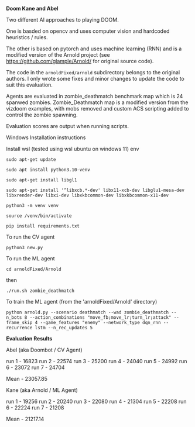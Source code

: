 __Doom Kane and Abel__

Two different AI approaches to playing DOOM.

One is basded on opencv and uses computer vision and hardcoded heuristics / rules.

The other is based on pytorch and uses machine learning (RNN) and is a modified version of the Arnold project
(see https://github.com/glample/Arnold/ for original source code). 

The code in the `arnoldFixed/arnold` subdirectory belongs to the original authors.
I only wrote some fixes and minor changes to update the code to suit this evaluation.

Agents are evaluated in zombie_deathmatch benchmark map which is 24 spanwed zombies.
Zombie_Deathmatch map is a modified version from the vizdoom examples, with mobs removed and custom ACS scripting
added to control the zombie spawning.

Evaluation scores are output when running scripts.

Windows Installation instructions

Install wsl (tested using wsl ubuntu on windows 11) env

`sudo apt-get update`

`sudo apt install python3.10-venv`

`sudo apt-get install libgl1`

`sudo apt-get install '^libxcb.*-dev' libx11-xcb-dev libglu1-mesa-dev libxrender-dev libxi-dev libxkbcommon-dev libxkbcommon-x11-dev`

`python3 -m venv venv`

`source /venv/bin/activate`

`pip install requirements.txt`

To run the CV agent

`python3 new.py`

To run the ML agent

`cd arnoldFixed/Arnold`

then

`./run.sh zombie_deathmatch`

To train the ML agent (from the 'arnoldFixed/Arnold' directory)

`python arnold.py --scenario deathmatch --wad zombie_deathmatch --n_bots 8 --action_combinations "move_fb;move_lr;turn_lr;attack" --frame_skip 4 --game_features "enemy" --network_type dqn_rnn --recurrence lstm --n_rec_updates 5`


__Evaluation Results__

Abel (aka Doombot / CV Agent)

run 1 - 16823
run 2 - 22574
run 3 - 25200
run 4 - 24040
run 5 - 24992
run 6 - 23072
run 7 - 24704

Mean - 23057.85

Kane (aka Arnold / ML Agent)

run 1 - 19256
run 2 - 20240
run 3 - 22080
run 4 - 21304
run 5 - 22208
run 6 - 22224
run 7 - 21208

Mean - 21217.14
